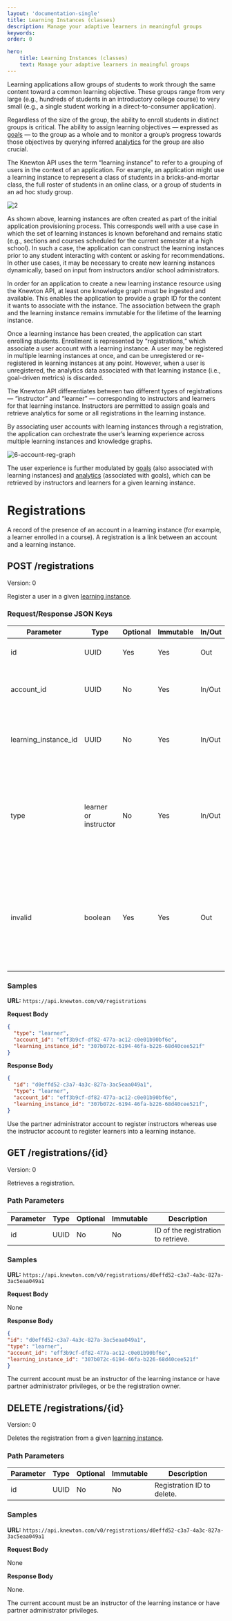 ```yaml
---
layout: 'documentation-single'
title: Learning Instances (classes)
description: Manage your adaptive learners in meaningful groups
keywords: 
order: 0

hero:
    title: Learning Instances (classes)
    text: Manage your adaptive learners in meaingful groups
---
```


Learning applications allow groups of students to work through the same content toward a common learning objective. These groups range from very large (e.g., hundreds of students in an introductory college course) to very small (e.g., a single student working in a direct-to-consumer application).

Regardless of the size of the group, the ability to enroll students in distinct groups is critical. The ability to assign learning objectives — expressed as [goals](/product/create-goals/) — to the group as a whole and to monitor a group’s progress towards those objectives by querying inferred [analytics](http://dev.knewton.com/product/analyze/ "Analyze") for the group are also crucial.

The Knewton API uses the term “learning instance” to refer to a grouping of users in the context of an application. For example, an application might use a learning instance to represent a class of students in a bricks-and-mortar class, the full roster of students in an online class, or a group of students in an ad hoc study group.

![2](/images/2.png)

As shown above, learning instances are often created as part of the initial application provisioning process. This corresponds well with a use case in which the set of learning instances is known beforehand and remains static (e.g., sections and courses scheduled for the current semester at a high school). In such a case, the application can construct the learning instances prior to any student interacting with content or asking for recommendations. In other use cases, it may be necessary to create new learning instances dynamically, based on input from instructors and/or school administrators.

In order for an application to create a new learning instance resource using the Knewton API, at least one knowledge graph must be ingested and available. This enables the application to provide a graph ID for the content it wants to associate with the instance. The association between the graph and the learning instance remains immutable for the lifetime of the learning instance.

Once a learning instance has been created, the application can start enrolling students. Enrollment is represented by “registrations,” which associate a user account with a learning instance. A user may be registered in multiple learning instances at once, and can be unregistered or re-registered in learning instances at any point. However, when a user is unregistered, the analytics data associated with that learning instance (i.e., goal-driven metrics) is discarded.

The Knewton API differentiates between two different types of registrations — “instructor” and “learner” — corresponding to instructors and learners for that learning instance. Instructors are permitted to assign goals and retrieve analytics for some or all registrations in the learning instance.

By associating user accounts with learning instances through a registration, the application can orchestrate the user’s learning experience across multiple learning instances and knowledge graphs.

![6-account-reg-graph](/images/6-account-reg-graph.png)

The user experience is further modulated by [goals](/product/create-goals) (also associated with learning instances) and [analytics](http://dev.knewton.com/product/analyze/ "Analyze") (associated with goals), which can be retrieved by instructors and learners for a given learning instance.



# Registrations

A record of the presence of an account in a learning instance (for example, a learner enrolled in a course). A registration is a link between an account and a learning instance.

## POST /registrations

Version: 0

Register a user in a given [learning instance](#learning-instances).

### Request/Response JSON Keys

| Parameter | Type | Optional | Immutable | In/Out | Description |
| --- | --- | --- | --- | --- | --- |
| id | UUID | Yes | Yes | Out | The registration ID. |  |
| account\_id | UUID | No | Yes | In/Out | The ID of the account that will be the owner of this registration. |  |
| learning\_instance\_id | UUID | No | Yes | In/Out | The ID of the [learning instance](#learning-instances) in which to register the user. |  |
| type | learner or instructor | No | Yes | In/Out | "Learner": a learner in a [learning instance](#learning-instances). "Instructor": a registration that receives administrative privileges on the [learning instance](#learning-instances). |  |
| invalid | boolean | Yes | Yes | Out | Automatically set to true if the registration becomes invalid, for example if the associated learning instance is deleted. |  |

### Samples

**URL:**
`https://api.knewton.com/v0/registrations`

**Request Body**

```json
{
  "type": "learner",
  "account_id": "eff3b9cf-df82-477a-ac12-c0e01b90bf6e",
  "learning_instance_id": "307b072c-6194-46fa-b226-68d40cee521f"
}
```

**Response Body**

```json
{
  "id": "d0effd52-c3a7-4a3c-827a-3ac5eaa049a1",
  "type": "learner",
  "account_id": "eff3b9cf-df82-477a-ac12-c0e01b90bf6e",
  "learning_instance_id": "307b072c-6194-46fa-b226-68d40cee521f",
}
```

<aside class="notice">Use the partner administrator account to register instructors whereas use the instructor account to register learners into a learning instance.</aside>

## GET /registrations/{id}

Version: 0

Retrieves a registration.

### Path Parameters

| Parameter | Type | Optional | Immutable | Description |
| --- | --- | --- | --- | --- |
| id | UUID | No | No | ID of the registration to retrieve. |  |

### Samples

**URL:**
`https://api.knewton.com/v0/registrations/d0effd52-c3a7-4a3c-827a-3ac5eaa049a1`

**Request Body**

None

**Response Body**

```json
{
"id": "d0effd52-c3a7-4a3c-827a-3ac5eaa049a1",
"type": "learner",
"account_id": "eff3b9cf-df82-477a-ac12-c0e01b90bf6e",
"learning_instance_id": "307b072c-6194-46fa-b226-68d40cee521f"
}
```

<aside class="notice">The current account must be an instructor of the learning instance or have partner administrator privileges, or be the registration owner.</aside>

## DELETE /registrations/{id}

Version: 0

Deletes the registration from a given [learning instance](#learning-instances).

### Path Parameters

| Parameter | Type | Optional | Immutable | Description |
| --- | --- | --- | --- | --- |
| id | UUID | No | No | Registration ID to delete. |  |

### Samples

**URL:**
`https://api.knewton.com/v0/registrations/d0effd52-c3a7-4a3c-827a-3ac5eaa049a1`

**Request Body**

None

**Response Body**

None.

<aside class="notice">The current account must be an instructor of the learning instance or have partner administrator privileges.</aside>
